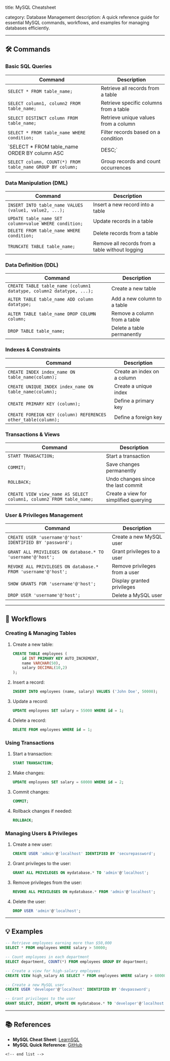 title: MySQL Cheatsheet

category: Database Management
description: A quick reference guide for essential MySQL commands, workflows, and examples for managing databases efficiently.

---

## 🛠️ Commands

### **Basic SQL Queries**

| Command                                                      | Description                            |
| ------------------------------------------------------------ | -------------------------------------- |
| `SELECT * FROM table_name;`                                | Retrieve all records from a table      |
| `SELECT column1, column2 FROM table_name;`                 | Retrieve specific columns from a table |
| `SELECT DISTINCT column FROM table_name;`                  | Retrieve unique values from a column   |
| `SELECT * FROM table_name WHERE condition;`                | Filter records based on a condition    |
| `SELECT * FROM table_name ORDER BY column ASC                | DESC;`                                 |
| `SELECT column, COUNT(*) FROM table_name GROUP BY column;` | Group records and count occurrences    |

### **Data Manipulation (DML)**

| Command                                                  | Description                                     |
| -------------------------------------------------------- | ----------------------------------------------- |
| `INSERT INTO table_name VALUES (value1, value2, ...);` | Insert a new record into a table                |
| `UPDATE table_name SET column=value WHERE condition;`  | Update records in a table                       |
| `DELETE FROM table_name WHERE condition;`              | Delete records from a table                     |
| `TRUNCATE TABLE table_name;`                           | Remove all records from a table without logging |

### **Data Definition (DDL)**

| Command                                                                | Description                  |
| ---------------------------------------------------------------------- | ---------------------------- |
| `CREATE TABLE table_name (column1 datatype, column2 datatype, ...);` | Create a new table           |
| `ALTER TABLE table_name ADD column datatype;`                        | Add a new column to a table  |
| `ALTER TABLE table_name DROP COLUMN column;`                         | Remove a column from a table |
| `DROP TABLE table_name;`                                             | Delete a table permanently   |

### **Indexes & Constraints**

| Command                                                         | Description                 |
| --------------------------------------------------------------- | --------------------------- |
| `CREATE INDEX index_name ON table_name(column);`              | Create an index on a column |
| `CREATE UNIQUE INDEX index_name ON table_name(column);`       | Create a unique index       |
| `CREATE PRIMARY KEY (column);`                                | Define a primary key        |
| `CREATE FOREIGN KEY (column) REFERENCES other_table(column);` | Define a foreign key        |

### **Transactions & Views**

| Command                                                               | Description                           |
| --------------------------------------------------------------------- | ------------------------------------- |
| `START TRANSACTION;`                                                | Start a transaction                   |
| `COMMIT;`                                                           | Save changes permanently              |
| `ROLLBACK;`                                                         | Undo changes since the last commit    |
| `CREATE VIEW view_name AS SELECT column1, column2 FROM table_name;` | Create a view for simplified querying |

### **User & Privileges Management**

| Command                                                         | Description                   |
| --------------------------------------------------------------- | ----------------------------- |
| `CREATE USER 'username'@'host' IDENTIFIED BY 'password';`     | Create a new MySQL user       |
| `GRANT ALL PRIVILEGES ON database.* TO 'username'@'host';`    | Grant privileges to a user    |
| `REVOKE ALL PRIVILEGES ON database.* FROM 'username'@'host';` | Remove privileges from a user |
| `SHOW GRANTS FOR 'username'@'host';`                          | Display granted privileges    |
| `DROP USER 'username'@'host';`                                | Delete a MySQL user           |

---

## 🔄 Workflows

### **Creating & Managing Tables**

1. Create a new table:
   ```sql
   CREATE TABLE employees (
       id INT PRIMARY KEY AUTO_INCREMENT,
       name VARCHAR(50),
       salary DECIMAL(10,2)
   );
   ```
2. Insert a record:
   ```sql
   INSERT INTO employees (name, salary) VALUES ('John Doe', 50000);
   ```
3. Update a record:
   ```sql
   UPDATE employees SET salary = 55000 WHERE id = 1;
   ```
4. Delete a record:
   ```sql
   DELETE FROM employees WHERE id = 1;
   ```

### **Using Transactions**

1. Start a transaction:
   ```sql
   START TRANSACTION;
   ```
2. Make changes:
   ```sql
   UPDATE employees SET salary = 60000 WHERE id = 2;
   ```
3. Commit changes:
   ```sql
   COMMIT;
   ```
4. Rollback changes if needed:
   ```sql
   ROLLBACK;
   ```

### **Managing Users & Privileges**

1. Create a new user:
   ```sql
   CREATE USER 'admin'@'localhost' IDENTIFIED BY 'securepassword';
   ```
2. Grant privileges to the user:
   ```sql
   GRANT ALL PRIVILEGES ON mydatabase.* TO 'admin'@'localhost';
   ```
3. Remove privileges from the user:
   ```sql
   REVOKE ALL PRIVILEGES ON mydatabase.* FROM 'admin'@'localhost';
   ```
4. Delete the user:
   ```sql
   DROP USER 'admin'@'localhost';
   ```

---

## 💡 Examples

```sql
-- Retrieve employees earning more than $50,000
SELECT * FROM employees WHERE salary > 50000;

-- Count employees in each department
SELECT department, COUNT(*) FROM employees GROUP BY department;

-- Create a view for high-salary employees
CREATE VIEW high_salary AS SELECT * FROM employees WHERE salary > 60000;

-- Create a new MySQL user
CREATE USER 'developer'@'localhost' IDENTIFIED BY 'devpassword';

-- Grant privileges to the user
GRANT SELECT, INSERT, UPDATE ON mydatabase.* TO 'developer'@'localhost';
```

---

## 📚 References

- **MySQL Cheat Sheet**: [LearnSQL](https://learnsql.com/blog/mysql-cheat-sheet/)
- **MySQL Quick Reference**: [GitHub](https://gist.github.com/bradtraversy/c831baaad44343cc945e76c2e30927b3)

```
<!-- end list -->
```

